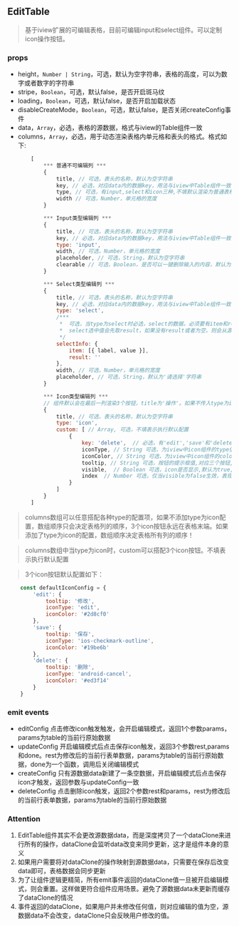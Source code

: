 ## EditTable
> 基于iview扩展的可编辑表格，目前可编辑input和select组件。可以定制icon操作按钮。
### props

* height，`Number | String`，可选，默认为空字符串，表格的高度，可以为数字或者数字的字符串
* stripe，`Boolean`，可选，默认false，是否开启斑马纹
* loading，`Boolean`，可选，默认false，是否开启加载状态
* disableCreateMode，`Boolean`，可选，默认false，是否关闭createConfig事件
* data，`Array`，必选，表格的源数据，格式与iview的Table组件一致
* columns，`Array`，必选，用于动态渲染表格内单元格和表头的格式。格式如下:
    ```javascript
        [
            *** 普通不可编辑列 ***
            {
                title, // 可选，表头的名称，默认为空字符串
                key, // 必选，对应data内的数据key，用法与iview中Table组件一致
                type, // 可选，有input,select和icon三种,不填默认渲染为普通表格cell组件，不可编辑
                width // 可选，Number，单元格的宽度
            }

            *** Input类型编辑列 ***            
            {
                title, // 可选，表头的名称，默认为空字符串
                key, // 必选，对应data内的数据key，用法与iview中Table组件一致
                type: 'input',
                width, // 可选，Number，单元格的宽度
                placeholder, // 可选，String，默认为空字符串
                clearable // 可选，Boolean，是否可以一键删除输入的内容，默认为false
            }

            *** Select类型编辑列 ***            
            {
                title, // 可选，表头的名称，默认为空字符串
                key, // 必选，对应data内的数据key，用法与iview中Table组件一致
                type: 'select',
                /***
                 *  可选，当type为select时必选，select的数据，必须要有item和result两个值，item是个数组，数组项包含lable和value,result为select选中的值
                 *  select选中值会先取result，如果没有result或者为空，则会从源数据data中匹配对应的key值。显示的总会是label，而缓存数据dataClone绑定的总会是value
                 */
                selectInfo: {
                    item: [{ label, value }],
                    result: ''
                }, 
                width, // 可选，Number，单元格的宽度
                placeholder, // 可选，String，默认为'请选择'字符串
            }

            *** Icon类型编辑列 ***       
            // 组件默认会在最后一列渲染3个按钮，title为'操作'。如果不传入type为icon的数组项，默认值不会更改     
            {
                title, // 可选，表头的名称，默认为空字符串
                type: 'icon',
                custom: [ // Array, 可选，不填表示执行默认配置
                    {
                        key: 'delete',  // 必选，有'edit','save'和'delete'三个值，对应三个按钮
                        iconType, // String 可选，为iview中icon组件的type值，默认为对应按钮的type
                        iconColor, // String 可选，为iview中icon组件的color值，默认为对应按钮的color
                        tooltip, // String 可选，按钮的提示框值,对应三个按钮, 分别默认为'修改','保存','删除'
                        visible,  // Boolean 可选，icon是否显示,默认为true,如果为false，没有index，则默认隐藏所有行的icon
                        index  // Number 可选，仅当visible为false生效，表现为index对应的行数下的单元格隐藏icon，其余行数icon则不隐藏
                    }
                ]
            }
        ]
    ```
> columns数组可以任意搭配各种type的配置项，如果不添加type为icon配置，数组顺序只会决定表格列的顺序，3个icon按钮永远在表格末端。如果添加了type为icon的配置，数组顺序决定表格所有列的顺序！

> columns数组中当type为icon时，custom可以搭配3个icon按钮。不填表示执行默认配置

> 3个icon按钮默认配置如下：
    
```javascript
    const defaultIconConfig = {
        'edit': {
            tooltip: '修改',
            iconType: 'edit',
            iconColor: '#2d8cf0'
        },
        'save': {
            tooltip: '保存',
            iconType: 'ios-checkmark-outline',
            iconColor: '#19be6b'
        },
        'delete': {
            tooltip: '删除',
            iconType: 'android-cancel',
            iconColor: '#ed3f14'
        }
    }
```
### emit events
* editConfig 点击修改icon触发触发，会开启编辑模式，返回1个参数params，params为table的当前行原始数据
* updateConfig 开启编辑模式后点击保存icon触发，返回3个参数rest,params和done。rest为修改后的当前行表单数据，params为table的当前行原始数据，done为一个函数，调用后关闭编辑模式
* createConfig 只有源数据data新建了一条空数据，开启编辑模式后点击保存icon才触发，返回参数与updateConfig一致
* deleteConfig 点击删除icon触发，返回2个参数rest和params，rest为修改后的当前行表单数据，params为table的当前行原始数据

### Attention
1. EditTable组件其实不会更改源数据data，而是深度拷贝了一个dataClone来进行所有的操作，dataClone会监听data改变来同步更新，这才是组件本身的意义
2. 如果用户需要将对dataClone的操作映射到源数据data，只需要在保存后改变data即可，表格数据会同步更新
3. 为了让组件逻辑更精简，所有emit事件返回的dataClone值一旦被开启编辑模式，则会重置。这样做更符合组件应用场景。避免了源数据data未更新而缓存了dataClone的情况
4. 事件返回的dataClone，如果用户并未修改任何值，则对应编辑的值为空，源数据data不会改变，dataClone只会反映用户修改的值。